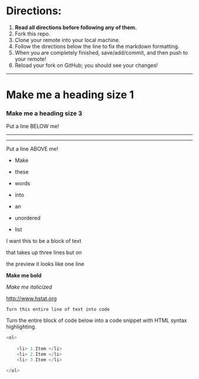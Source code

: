 # Directions:
1. **Read all directions before following any of them.**
2. Fork this repo.
2. Clone your remote into your local machine.
3. Follow the directions below the line to fix the markdown formatting.
4. When you are completely finished, save/add/commit, and then push to your remote!
5. Reload your fork on GitHub; you should see your changes!

---

# Make me a heading size 1
### Make me a heading size 3

Put a line BELOW me!
____________

***
Put a line ABOVE me!

* Make

* these

* words

* into

* an

* unordered

* list

I want this to be a block of text

that takes up three lines but on

the preview it looks like one line


**Make me bold**

_Make me italicized_

http://www.hstat.org

`Turn this entire line of text into code`

Turn the entire block of code below into a code snippet with HTML syntax highlighting.


```js
<ol>
   
    <li> 1.Item </li>
    <li> 2.Item </li>
    <li> 3.Item </li>

</ol>
```
